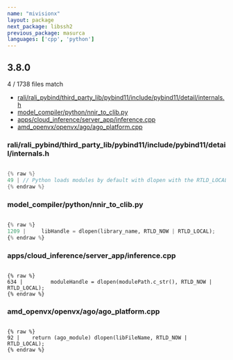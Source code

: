 ```yaml
---
name: "mivisionx"
layout: package
next_package: libssh2
previous_package: masurca
languages: ['cpp', 'python']
---
```

## 3.8.0
4 / 1738 files match

 - [rali/rali_pybind/third_party_lib/pybind11/include/pybind11/detail/internals.h](#ralirali_pybindthird_party_libpybind11includepybind11detailinternalsh)
 - [model_compiler/python/nnir_to_clib.py](#model_compilerpythonnnir_to_clibpy)
 - [apps/cloud_inference/server_app/inference.cpp](#appscloud_inferenceserver_appinferencecpp)
 - [amd_openvx/openvx/ago/ago_platform.cpp](#amd_openvxopenvxagoago_platformcpp)

### rali/rali_pybind/third_party_lib/pybind11/include/pybind11/detail/internals.h

```cpp

{% raw %}
49 | // Python loads modules by default with dlopen with the RTLD_LOCAL flag; under libc++ and possibly
{% endraw %}

```
### model_compiler/python/nnir_to_clib.py

```python

{% raw %}
1209 |     libHandle = dlopen(library_name, RTLD_NOW | RTLD_LOCAL);
{% endraw %}

```
### apps/cloud_inference/server_app/inference.cpp

```

{% raw %}
634 |         moduleHandle = dlopen(modulePath.c_str(), RTLD_NOW | RTLD_LOCAL);
{% endraw %}

```
### amd_openvx/openvx/ago/ago_platform.cpp

```

{% raw %}
92 | 	return (ago_module) dlopen(libFileName, RTLD_NOW | RTLD_LOCAL);
{% endraw %}

```